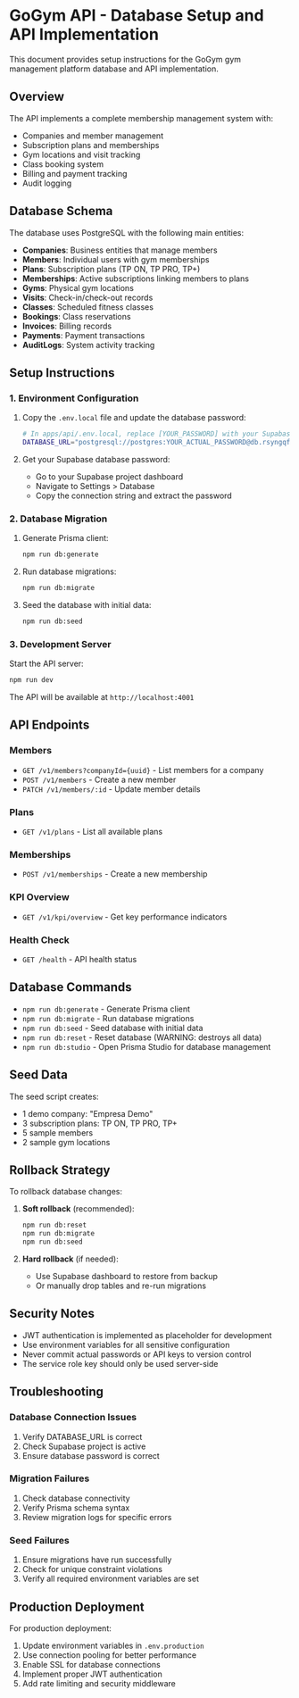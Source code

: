 # GoGym API - Database Setup and API Implementation

This document provides setup instructions for the GoGym gym management platform database and API implementation.

## Overview

The API implements a complete membership management system with:
- Companies and member management
- Subscription plans and memberships
- Gym locations and visit tracking
- Class booking system
- Billing and payment tracking
- Audit logging

## Database Schema

The database uses PostgreSQL with the following main entities:
- **Companies**: Business entities that manage members
- **Members**: Individual users with gym memberships
- **Plans**: Subscription plans (TP ON, TP PRO, TP+)
- **Memberships**: Active subscriptions linking members to plans
- **Gyms**: Physical gym locations
- **Visits**: Check-in/check-out records
- **Classes**: Scheduled fitness classes
- **Bookings**: Class reservations
- **Invoices**: Billing records
- **Payments**: Payment transactions
- **AuditLogs**: System activity tracking

## Setup Instructions

### 1. Environment Configuration

1. Copy the `.env.local` file and update the database password:
   ```bash
   # In apps/api/.env.local, replace [YOUR_PASSWORD] with your Supabase database password
   DATABASE_URL="postgresql://postgres:YOUR_ACTUAL_PASSWORD@db.rsyngqfzbwlzawrtvunt.supabase.co:5432/postgres"
   ```

2. Get your Supabase database password:
   - Go to your Supabase project dashboard
   - Navigate to Settings > Database
   - Copy the connection string and extract the password

### 2. Database Migration

1. Generate Prisma client:
   ```bash
   npm run db:generate
   ```

2. Run database migrations:
   ```bash
   npm run db:migrate
   ```

3. Seed the database with initial data:
   ```bash
   npm run db:seed
   ```

### 3. Development Server

Start the API server:
```bash
npm run dev
```

The API will be available at `http://localhost:4001`

## API Endpoints

### Members
- `GET /v1/members?companyId={uuid}` - List members for a company
- `POST /v1/members` - Create a new member
- `PATCH /v1/members/:id` - Update member details

### Plans
- `GET /v1/plans` - List all available plans

### Memberships
- `POST /v1/memberships` - Create a new membership

### KPI Overview
- `GET /v1/kpi/overview` - Get key performance indicators

### Health Check
- `GET /health` - API health status

## Database Commands

- `npm run db:generate` - Generate Prisma client
- `npm run db:migrate` - Run database migrations
- `npm run db:seed` - Seed database with initial data
- `npm run db:reset` - Reset database (WARNING: destroys all data)
- `npm run db:studio` - Open Prisma Studio for database management

## Seed Data

The seed script creates:
- 1 demo company: "Empresa Demo"
- 3 subscription plans: TP ON, TP PRO, TP+
- 5 sample members
- 2 sample gym locations

## Rollback Strategy

To rollback database changes:

1. **Soft rollback** (recommended):
   ```bash
   npm run db:reset
   npm run db:migrate
   npm run db:seed
   ```

2. **Hard rollback** (if needed):
   - Use Supabase dashboard to restore from backup
   - Or manually drop tables and re-run migrations

## Security Notes

- JWT authentication is implemented as placeholder for development
- Use environment variables for all sensitive configuration
- Never commit actual passwords or API keys to version control
- The service role key should only be used server-side

## Troubleshooting

### Database Connection Issues
1. Verify DATABASE_URL is correct
2. Check Supabase project is active
3. Ensure database password is correct

### Migration Failures
1. Check database connectivity
2. Verify Prisma schema syntax
3. Review migration logs for specific errors

### Seed Failures
1. Ensure migrations have run successfully
2. Check for unique constraint violations
3. Verify all required environment variables are set

## Production Deployment

For production deployment:
1. Update environment variables in `.env.production`
2. Use connection pooling for better performance
3. Enable SSL for database connections
4. Implement proper JWT authentication
5. Add rate limiting and security middleware
